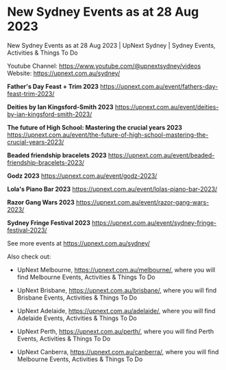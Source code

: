 # New Sydney Events as at 28 Aug 2023
New Sydney Events as at 28 Aug 2023 | UpNext Sydney | Sydney Events, Activities &amp; Things To Do

Youtube Channel: https://www.youtube.com/@upnextsydney/videos 
Website: https://upnext.com.au/sydney/


**Father's Day Feast + Trim 2023**
 https://upnext.com.au/event/fathers-day-feast-trim-2023/

**Deities by Ian Kingsford-Smith 2023**
 https://upnext.com.au/event/deities-by-ian-kingsford-smith-2023/

**The future of High School: Mastering the crucial years 2023**
 https://upnext.com.au/event/the-future-of-high-school-mastering-the-crucial-years-2023/

**Beaded friendship bracelets 2023**
 https://upnext.com.au/event/beaded-friendship-bracelets-2023/

**Godz 2023**
 https://upnext.com.au/event/godz-2023/

**Lola's Piano Bar 2023**
 https://upnext.com.au/event/lolas-piano-bar-2023/

**Razor Gang Wars 2023**
 https://upnext.com.au/event/razor-gang-wars-2023/

**Sydney Fringe Festival 2023**
 https://upnext.com.au/event/sydney-fringe-festival-2023/



See more events at https://upnext.com.au/sydney/


Also check out:

* UpNext Melbourne, https://upnext.com.au/melbourne/, where you will find Melbourne Events, Activities & Things To Do

* UpNext Brisbane, https://upnext.com.au/brisbane/, where you will find Brisbane Events, Activities & Things To Do

* UpNext Adelaide, https://upnext.com.au/adelaide/, where you will find Adelaide Events, Activities & Things To Do

* UpNext Perth, https://upnext.com.au/perth/, where you will find Perth Events, Activities & Things To Do

* UpNext Canberra, https://upnext.com.au/canberra/, where you will find Melbourne Events, Activities & Things To Do
